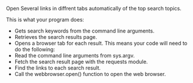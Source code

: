 Open Several links in diffrent tabs automatically of the top search topics.

This is what your program does:
   - Gets search keywords from the command line arguments.
   - Retrieves the search results page.
   - Opens a browser tab for each result.
This means your code will need to do the following:
   - Read the command line arguments from sys.argv.
   - Fetch the search result page with the requests module.
   - Find the links to each search result.
   - Call the webbrowser.open() function to open the web browser.